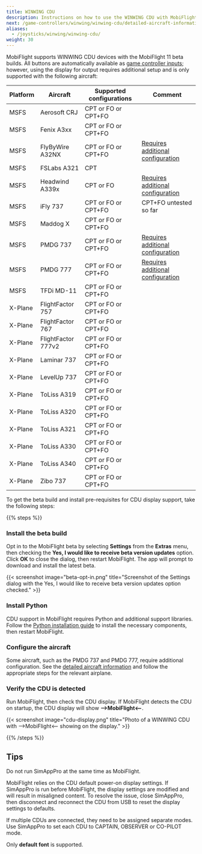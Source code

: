 ```yaml
---
title: WINWING CDU
description: Instructions on how to use the WINWING CDU with MobiFlight.
next: /game-controllers/winwing/winwing-cdu/detailed-aircraft-information/
aliases:
  - /joysticks/winwing/winwing-cdu/
weight: 30
---
```


MobiFlight supports WINWING CDU devices with the MobiFlight 11 beta builds. All buttons are automatically available as [game controller inputs](/game-controllers/configuring-input/); however, using the display for output requires additional setup and is only supported with the following aircraft:

| Platform | Aircraft           | Supported configurations | Comment                                                                                                   |
| -------- | ------------------ | ------------------------ | --------------------------------------------------------------------------------------------------------- |
| MSFS     | Aerosoft CRJ       | CPT or FO or CPT+FO      |                                                                                                           |
| MSFS     | Fenix A3xx         | CPT or FO or CPT+FO      |                                                                                                           |
| MSFS     | FlyByWire A32NX    | CPT or FO or CPT+FO      | [Requires additional configuration](/game-controllers/winwing/winwing-cdu/detailed-aircraft-information/) |
| MSFS     | FSLabs A321        | CPT                      |                                                                                                           |
| MSFS     | Headwind A339x     | CPT or FO                | [Requires additional configuration](/game-controllers/winwing/winwing-cdu/detailed-aircraft-information/) |
| MSFS     | iFly 737           | CPT or FO or CPT+FO      | CPT+FO untested so far                                                                                    |
| MSFS     | Maddog X           | CPT or FO or CPT+FO      |                                                                                                           |
| MSFS     | PMDG 737           | CPT or FO or CPT+FO      | [Requires additional configuration](/game-controllers/winwing/winwing-cdu/detailed-aircraft-information/) |
| MSFS     | PMDG 777           | CPT or FO or CPT+FO      | [Requires additional configuration](/game-controllers/winwing/winwing-cdu/detailed-aircraft-information/) |
| MSFS     | TFDi MD-11         | CPT or FO or CPT+FO      |                                                                                                           |
| X-Plane  | FlightFactor 757   | CPT or FO or CPT+FO      |                                                                                                           |
| X-Plane  | FlightFactor 767   | CPT or FO or CPT+FO      |                                                                                                           |
| X-Plane  | FlightFactor 777v2 | CPT or FO or CPT+FO      |                                                                                                           |
| X-Plane  | Laminar 737        | CPT or FO or CPT+FO      |                                                                                                           |
| X-Plane  | LevelUp 737        | CPT or FO or CPT+FO      |                                                                                                           |
| X-Plane  | ToLiss A319        | CPT or FO or CPT+FO      |                                                                                                           |
| X-Plane  | ToLiss A320        | CPT or FO or CPT+FO      |                                                                                                           |
| X-Plane  | ToLiss A321        | CPT or FO or CPT+FO      |                                                                                                           |
| X-Plane  | ToLiss A330        | CPT or FO or CPT+FO      |                                                                                                           |
| X-Plane  | ToLiss A340        | CPT or FO or CPT+FO      |                                                                                                           |
| X-Plane  | Zibo 737           | CPT or FO or CPT+FO      |                                                                                                           |

To get the beta build and install pre-requisites for CDU display support, take the following steps:

{{% steps %}}

### Install the beta build

Opt in to the MobiFlight beta by selecting **Settings** from the **Extras** menu, then checking the **Yes, I would like to receive beta version updates** option. Click **OK** to close the dialog, then restart MobiFlight. The app will prompt to download and install the latest beta.

{{< screenshot image="beta-opt-in.png" title="Screenshot of the Settings dialog with the Yes, I would like to receive beta version updates option checked." >}}

### Install Python

CDU support in MobiFlight requires Python and additional support libraries. Follow the [Python installation guide](/guides/installing-python/) to install the necessary components, then restart MobiFlight.

### Configure the aircraft

Some aircraft, such as the PMDG 737 and PMDG 777, require additional configuration. See the [detailed aircraft information](/game-controllers/winwing/winwing-cdu/detailed-aircraft-information/) and follow the appropriate steps for the relevant airplane.

### Verify the CDU is detected

Run MobiFlight, then check the CDU display. If MobiFlight detects the CDU on startup, the CDU display will show **-->MobiFlight<--**.

{{< screenshot image="cdu-display.png" title="Photo of a WINWING CDU with -->MobiFlight<-- showing on the display." >}}

{{% /steps %}}

## Tips

Do not run SimAppPro at the same time as MobiFlight.

MobiFlight relies on the CDU default power-on display settings. If SimAppPro is run before MobiFlight, the display settings are modified and will result in misaligned content. To resolve the issue, close SimAppPro, then disconnect and reconnect the CDU from USB to reset the display settings to defaults.

If multiple CDUs are connected, they need to be assigned separate modes. Use SimAppPro to set each CDU to CAPTAIN, OBSERVER or CO-PILOT mode.

Only **default font** is supported.
